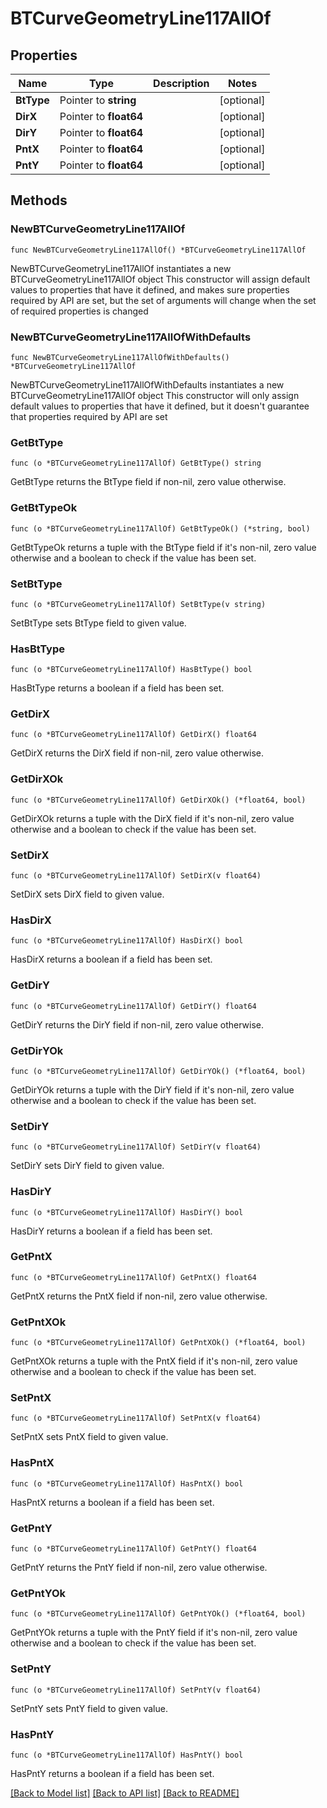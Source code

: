 # BTCurveGeometryLine117AllOf

## Properties

Name | Type | Description | Notes
------------ | ------------- | ------------- | -------------
**BtType** | Pointer to **string** |  | [optional] 
**DirX** | Pointer to **float64** |  | [optional] 
**DirY** | Pointer to **float64** |  | [optional] 
**PntX** | Pointer to **float64** |  | [optional] 
**PntY** | Pointer to **float64** |  | [optional] 

## Methods

### NewBTCurveGeometryLine117AllOf

`func NewBTCurveGeometryLine117AllOf() *BTCurveGeometryLine117AllOf`

NewBTCurveGeometryLine117AllOf instantiates a new BTCurveGeometryLine117AllOf object
This constructor will assign default values to properties that have it defined,
and makes sure properties required by API are set, but the set of arguments
will change when the set of required properties is changed

### NewBTCurveGeometryLine117AllOfWithDefaults

`func NewBTCurveGeometryLine117AllOfWithDefaults() *BTCurveGeometryLine117AllOf`

NewBTCurveGeometryLine117AllOfWithDefaults instantiates a new BTCurveGeometryLine117AllOf object
This constructor will only assign default values to properties that have it defined,
but it doesn't guarantee that properties required by API are set

### GetBtType

`func (o *BTCurveGeometryLine117AllOf) GetBtType() string`

GetBtType returns the BtType field if non-nil, zero value otherwise.

### GetBtTypeOk

`func (o *BTCurveGeometryLine117AllOf) GetBtTypeOk() (*string, bool)`

GetBtTypeOk returns a tuple with the BtType field if it's non-nil, zero value otherwise
and a boolean to check if the value has been set.

### SetBtType

`func (o *BTCurveGeometryLine117AllOf) SetBtType(v string)`

SetBtType sets BtType field to given value.

### HasBtType

`func (o *BTCurveGeometryLine117AllOf) HasBtType() bool`

HasBtType returns a boolean if a field has been set.

### GetDirX

`func (o *BTCurveGeometryLine117AllOf) GetDirX() float64`

GetDirX returns the DirX field if non-nil, zero value otherwise.

### GetDirXOk

`func (o *BTCurveGeometryLine117AllOf) GetDirXOk() (*float64, bool)`

GetDirXOk returns a tuple with the DirX field if it's non-nil, zero value otherwise
and a boolean to check if the value has been set.

### SetDirX

`func (o *BTCurveGeometryLine117AllOf) SetDirX(v float64)`

SetDirX sets DirX field to given value.

### HasDirX

`func (o *BTCurveGeometryLine117AllOf) HasDirX() bool`

HasDirX returns a boolean if a field has been set.

### GetDirY

`func (o *BTCurveGeometryLine117AllOf) GetDirY() float64`

GetDirY returns the DirY field if non-nil, zero value otherwise.

### GetDirYOk

`func (o *BTCurveGeometryLine117AllOf) GetDirYOk() (*float64, bool)`

GetDirYOk returns a tuple with the DirY field if it's non-nil, zero value otherwise
and a boolean to check if the value has been set.

### SetDirY

`func (o *BTCurveGeometryLine117AllOf) SetDirY(v float64)`

SetDirY sets DirY field to given value.

### HasDirY

`func (o *BTCurveGeometryLine117AllOf) HasDirY() bool`

HasDirY returns a boolean if a field has been set.

### GetPntX

`func (o *BTCurveGeometryLine117AllOf) GetPntX() float64`

GetPntX returns the PntX field if non-nil, zero value otherwise.

### GetPntXOk

`func (o *BTCurveGeometryLine117AllOf) GetPntXOk() (*float64, bool)`

GetPntXOk returns a tuple with the PntX field if it's non-nil, zero value otherwise
and a boolean to check if the value has been set.

### SetPntX

`func (o *BTCurveGeometryLine117AllOf) SetPntX(v float64)`

SetPntX sets PntX field to given value.

### HasPntX

`func (o *BTCurveGeometryLine117AllOf) HasPntX() bool`

HasPntX returns a boolean if a field has been set.

### GetPntY

`func (o *BTCurveGeometryLine117AllOf) GetPntY() float64`

GetPntY returns the PntY field if non-nil, zero value otherwise.

### GetPntYOk

`func (o *BTCurveGeometryLine117AllOf) GetPntYOk() (*float64, bool)`

GetPntYOk returns a tuple with the PntY field if it's non-nil, zero value otherwise
and a boolean to check if the value has been set.

### SetPntY

`func (o *BTCurveGeometryLine117AllOf) SetPntY(v float64)`

SetPntY sets PntY field to given value.

### HasPntY

`func (o *BTCurveGeometryLine117AllOf) HasPntY() bool`

HasPntY returns a boolean if a field has been set.


[[Back to Model list]](../README.md#documentation-for-models) [[Back to API list]](../README.md#documentation-for-api-endpoints) [[Back to README]](../README.md)


